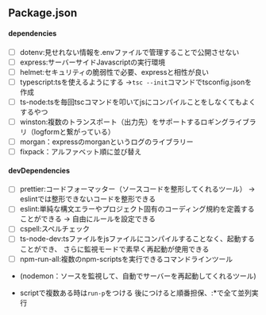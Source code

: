 ## Package.json

#### dependencies
- [ ] dotenv:見せれない情報を.envファイルで管理することで公開させない
- [ ] express:サーバーサイドJavascriptの実行環境
- [ ] helmet:セキュリティの脆弱性で必要、expressと相性が良い
- [ ] typescript:tsを使えるようにする
&rarr;`tsc --init`コマンドでtsconfig.jsonを作成
- [ ] ts-node:tsを毎回tscコマンドを叩いてjsにコンパイルことをしなくてもよくするやつ
- [ ] winston:複数のトランスポート（出力先）をサポートするロギングライブラリ（logformと繋がっている）
- [ ] morgan：expressのmorganというログのライブラリー
- [ ] fixpack：アルファベット順に並び替え

#### devDependencies
- [ ] prettier:コードフォーマッター（ソースコードを整形してくれるツール）
&rarr; eslintでは整形できないコードを整形できる
- [ ] eslint:単純な構文エラーやプロジェクト固有のコーディング規約を定義することができる
&rarr; 自由にルールを設定できる
- [ ] cspell:スペルチェック
- [ ] ts-node-dev:tsファイルをjsファイルにコンパイルすることなく、起動することができ、
さらに監視モードで素早く再起動が使用できる
- [ ] npm-run-all:複数のnpm-scriptsを実行できるコマンドラインツール
- (nodemon：ソースを監視して、自動でサーバーを再起動してくれるツール)
* scriptで複数ある時は`run-p`をつける 後につけると順番担保、:*で全て並列実行